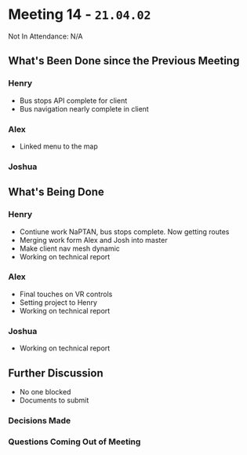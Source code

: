 # Meeting 14 - `21.04.02`
Not In Attendance: N/A

## What's Been Done since the Previous Meeting
### Henry
- Bus stops API complete for client
- Bus navigation nearly complete in client
### Alex
- Linked menu to the map
### Joshua

## What's Being Done
### Henry
- Contiune work NaPTAN, bus stops complete. Now getting routes
- Merging work form Alex and Josh into master
- Make client nav mesh dynamic
- Working on technical report
### Alex
- Final touches on VR controls
- Setting project to Henry
- Working on technical report
### Joshua
- Working on technical report

## Further Discussion
- No one blocked
- Documents to submit
### Decisions Made
### Questions Coming Out of Meeting
